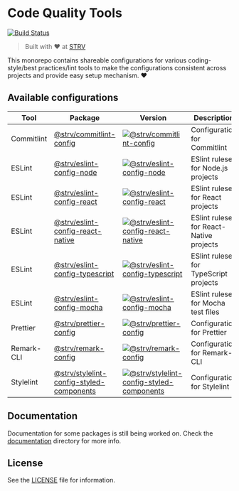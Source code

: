 # Code Quality Tools

[![Build Status][travis-badge]][travis-url]

> Built with ❤️ at [STRV][strv-home]

This monorepo contains shareable configurations for various coding-style/best practices/lint tools to make the configurations consistent across projects and provide easy setup mechanism. ❤️

## Available configurations

|Tool|Package|Version|Description|
|-|-|-|-|
|Commitlint|[@strv/commitlint-config](packages/commitlint-config)|[![@strv/commitlint-config][cl-badge]][cl-npm]|Configuration for Commitlint|
|ESLint|[@strv/eslint-config-node](packages/eslint-config-node)|[![@strv/eslint-config-node][ec-node-badge]][ec-node-npm]|ESlint ruleset for Node.js projects|
|ESLint|[@strv/eslint-config-react](packages/eslint-config-react)|[![@strv/eslint-config-react][ec-react-badge]][ec-react-npm]|ESlint ruleset for React projects|
|ESLint|[@strv/eslint-config-react-native](packages/eslint-config-react-native)|[![@strv/eslint-config-react-native][ec-react-native-badge]][ec-react-native-npm]|ESlint ruleset for React-Native projects|
|ESLint|[@strv/eslint-config-typescript](packages/eslint-config-typescript)|[![@strv/eslint-config-typescript][ec-typescript-badge]][ec-typescript-npm]|ESlint ruleset for TypeScript projects|
|ESLint|[@strv/eslint-config-mocha](packages/eslint-config-mocha)|[![@strv/eslint-config-mocha][ec-mocha-badge]][ec-mocha-npm]|ESlint ruleset for Mocha test files|
|Prettier|[@strv/prettier-config](packages/prettier-config)|[![@strv/prettier-config][pr-badge]][pr-npm]|Configuration for Prettier|
|Remark-CLI|[@strv/remark-config](packages/remark-config)|[![@strv/remark-config][rm-badge]][rm-npm]|Configuration for Remark-CLI|
|Stylelint|[@strv/stylelint-config-styled-components](packages/stylelint-config-styled-components)|[![@strv/stylelint-config-styled-components][sl-badge]][sl-npm]|Configuration for Stylelint|

## Documentation

Documentation for some packages is still being worked on. Check the [documentation](documentation) directory for more info.

## License

See the [LICENSE](LICENSE) file for information.

[strv-home]: https://www.strv.com
[travis-badge]: https://travis-ci.com/strvcom/code-quality-tools.svg
[travis-url]: https://travis-ci.com/strvcom/code-quality-tools
[ec-node-npm]: https://npmjs.org/package/@strv/eslint-config-node
[ec-node-badge]: https://img.shields.io/npm/v/@strv/eslint-config-node.svg?style=flat-square
[ec-mocha-npm]: https://npmjs.org/package/@strv/eslint-config-mocha
[ec-mocha-badge]: https://img.shields.io/npm/v/@strv/eslint-config-mocha.svg?style=flat-square
[ec-react-npm]: https://npmjs.org/package/@strv/eslint-config-react
[ec-react-badge]: https://img.shields.io/npm/v/@strv/eslint-config-react.svg?style=flat-square
[ec-react-native-npm]: https://npmjs.org/package/@strv/eslint-config-react-native
[ec-react-native-badge]: https://img.shields.io/npm/v/@strv/eslint-config-react-native.svg?style=flat-square
[ec-typescript-npm]: https://npmjs.org/package/@strv/eslint-config-typescript
[ec-typescript-badge]: https://img.shields.io/npm/v/@strv/eslint-config-typescript.svg?style=flat-square
[cl-npm]: https://npmjs.org/package/@strv/commitlint-config
[cl-badge]: https://img.shields.io/npm/v/@strv/commitlint-config.svg?style=flat-square
[pr-npm]: https://npmjs.org/package/@strv/prettier-config
[pr-badge]: https://img.shields.io/npm/v/@strv/prettier-config.svg?style=flat-square
[sl-badge]: https://img.shields.io/npm/v/@strv/stylelint-config-styled-components.svg?style=flat-square
[sl-npm]: https://npmjs.org/package/@strv/stylelint-config-styled-components
[rm-badge]: https://img.shields.io/npm/v/@strv/remark-config.svg?style=flat-square
[rm-npm]: https://npmjs.org/package/@strv/remark-config
